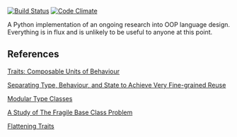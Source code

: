[![Build Status](https://travis-ci.org/emintham/traitclass.py.svg?branch=master)](https://travis-ci.org/emintham/traitclass.py)
[![Code Climate](https://codeclimate.com/github/emintham/traitclass.py/badges/gpa.svg)](https://codeclimate.com/github/emintham/traitclass.py)

A Python implementation of an ongoing research into OOP language design.
Everything is in flux and is unlikely to be useful to anyone at this point.


## References

[Traits: Composable Units of Behaviour](http://scg.unibe.ch/archive/papers/Scha03aTraits.pdf)

[Separating Type, Behaviour, and State to Achieve Very Fine-grained Reuse](http://www.researchgate.net/profile/Ferruccio_Damiani/publication/228939913_Separating_type_behavior_and_state_to_achieve_very_fine-grained_reuse/links/0deec529c8ec7a23b2000000.pdf)

[Modular Type Classes](http://www.mpi-sws.org/~dreyer/papers/mtc/main-long.pdf)

[A Study of The Fragile Base Class Problem](http://www.cas.mcmaster.ca/~emil/Publications_files/MikhajlovSekerinski98FragileBaseClassProblem.pdf)

[Flattening Traits](http://boris.unibe.ch/19424/1/article4.pdf)
